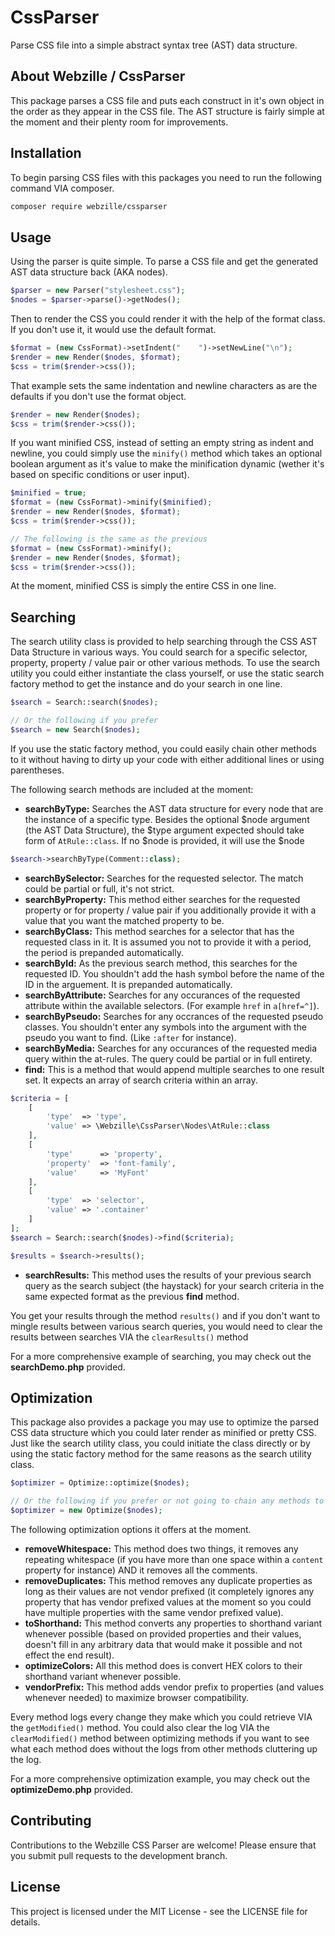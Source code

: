 # CssParser
Parse CSS file into a simple abstract syntax tree (AST) data structure.

## About Webzille / CssParser
This package parses a CSS file and puts each construct in it's own object in the order as they appear in the CSS file. The AST structure is fairly simple at the moment and their plenty room for improvements.

## Installation
To begin parsing CSS files with this packages you need to run the following command VIA composer.

```bash
composer require webzille/cssparser
```

## Usage
Using the parser is quite simple. To parse a CSS file and get the generated AST data structure back (AKA nodes).

```php
$parser = new Parser("stylesheet.css");
$nodes = $parser->parse()->getNodes();
```

Then to render the CSS you could render it with the help of the format class. If you don't use it, it would use the default format.

```php
$format = (new CssFormat)->setIndent("    ")->setNewLine("\n");
$render = new Render($nodes, $format);
$css = trim($render->css());
```

That example sets the same indentation and newline characters as are the defaults if you don't use the format object.

```php
$render = new Render($nodes);
$css = trim($render->css());
```

If you want minified CSS, instead of setting an empty string as indent and newline, you could simply use the `minify()` method which takes an optional boolean argument as it's value to make the minification dynamic (wether it's based on specific conditions or user input).

```php
$minified = true;
$format = (new CssFormat)->minify($minified);
$render = new Render($nodes, $format);
$css = trim($render->css());

// The following is the same as the previous
$format = (new CssFormat)->minify();
$render = new Render($nodes, $format);
$css = trim($render->css());
```

At the moment, minified CSS is simply the entire CSS in one line.

## Searching

The search utility class is provided to help searching through the CSS AST Data Structure in various ways. You could search for a specific selector, property, property / value pair or other various methods. To use the search utility you could either instantiate the class yourself, or use the static search factory method to get the instance and do your search in one line.

```php
$search = Search::search($nodes);

// Or the following if you prefer
$search = new Search($nodes);
```
If you use the static factory method, you could easily chain other methods to it without having to dirty up your code with either additional lines or using parentheses.

The following search methods are included at the moment:

- **searchByType:** Searches the AST data structure for every node that are the instance of a specific type. Besides the optional $node argument (the AST Data Structure), the $type argument expected should take form of `AtRule::class`. If no $node is provided, it will use the $node
```php
$search->searchByType(Comment::class);
```
- **searchBySelector:** Searches for the requested selector. The match could be partial or full, it's not strict.
- **searchByProperty:** This method either searches for the requested property or for property / value pair if you additionally provide it with a value that you want the matched property to be.
- **searchByClass:** This method searches for a selector that has the requested class in it. It is assumed you not to provide it with a period, the period is prepanded automatically.
- **searchById:** As the previous search method, this searches for the requested ID. You shouldn't add the hash symbol before the name of the ID in the arguement. It is prepanded automatically.
- **searchByAttribute:** Searches for any occurances of the requested attribute within the available selectors. (For example `href` in `a[href=^]`).
- **searchByPseudo:** Searches for any occrances of the requested pseudo classes. You shouldn't enter any symbols into the argument with the pseudo you want to find. (Like `:after` for instance).
- **searchByMedia:** Searches for any occurances of the requested media query within the at-rules. The query could be partial or in full entirety.
- **find:** This is a method that would append multiple searches to one result set. It expects an array of search criteria within an array.
```php
$criteria = [
    [
        'type'  => 'type',
        'value' => \Webzille\CssParser\Nodes\AtRule::class
    ],
    [
        'type'      => 'property',
        'property'  => 'font-family',
        'value'     => 'MyFont'
    ],
    [
        'type'  => 'selector',
        'value' => '.container'
    ]
];
$search = Search::search($nodes)->find($criteria);

$results = $search->results();
```
- **searchResults:** This method uses the results of your previous search query as the search subject (the haystack) for your search criteria in the same expected format as the previous **find** method.

You get your results through the method `results()` and if you don't want to mingle results between various search queries, you would need to clear the results between searches VIA the `clearResults()` method

For a more comprehensive example of searching, you may check out the **searchDemo.php** provided.

## Optimization

This package also provides a package you may use to optimize the parsed CSS data structure which you could later render as minified or pretty CSS. Just like the search utility class, you could initiate the class directly or by using the static factory method for the same reasons as the search utility class.

```php
$optimizer = Optimize::optimize($nodes);

// Or the following if you prefer or not going to chain any methods to it.
$optimizer = new Optimize($nodes);
```

The following optimization options it offers at the moment.

- **removeWhitespace:** This method does two things, it removes any repeating whitespace (if you have more than one space within a `content` property for instance) AND it removes all the comments.
- **removeDuplicates:** This method removes any duplicate properties as long as their values are not vendor prefixed (it completely ignores any property that has vendor prefixed values at the moment so you could have multiple properties with the same vendor prefixed value).
- **toShorthand:** This method converts any properties to shorthand variant whenever possible (based on provided properties and their values, doesn't fill in any arbitrary data that would make it possible and not effect the end result).
- **optimizeColors:** All this method does is convert HEX colors to their shorthand variant whenever possible.
- **vendorPrefix:** This method adds vendor prefix to properties (and values whenever needed) to maximize browser compatibility.

Every method logs every change they make which you could retrieve VIA the `getModified()` method. You could also clear the log VIA the `clearModified()` method between optimizing methods if you want to see what each method does without the logs from other methods cluttering up the log.

For a more comprehensive optimization example, you may check out the **optimizeDemo.php** provided.

## Contributing
Contributions to the Webzille CSS Parser are welcome! Please ensure that you submit pull requests to the development branch.

## License
This project is licensed under the MIT License - see the LICENSE file for details.
